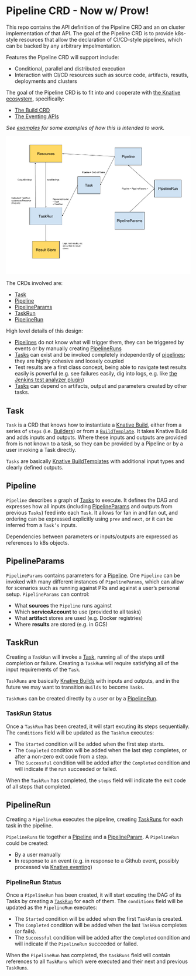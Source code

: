 # Pipeline CRD - Now w/ Prow!

This repo contains the API definition of the Pipeline CRD and an on cluster implementation of that API.
The goal of the Pipeline CRD is to provide k8s-style resources that allow the
declaration of CI/CD-style pipelines, which can be backed by any arbitrary impelmentation.

Features the Pipeline CRD will support include:

* Conditional, parallel and distributed execution
* Interaction with CI/CD resources such as source code, artifacts, resutls, deployments and clusters

The goal of the Pipeline CRD is to fit into and cooperate with
[the Knative ecosystem](https://github.com/knative/docs#welcome-knative), specifically:

* [The Build CRD](https://github.com/knative/docs/blob/master/build/builds.md)
* [The Eventing APIs](https://github.com/knative/eventing/tree/master/docs/spec)

_See [examples](./examples) for some examples of how this is intended to work._

![Overview of the 5 CRDs](./crds.png)

The CRDs involved are:

* [Task](#task)
* [Pipeline](#pipeline)
* [PipelineParams](#pipelineparams)
* [TaskRun](#taskrun)
* [PipelineRun](#pipelinerun)

High level details of this design:

* [Pipelines](#pipelines) do not know what will trigger them, they can be
   triggered by events or by manually creating [PipelineRuns](#pipelinerun)
* [Tasks](#tasks) can exist and be invoked completely independently of
  [pipelines](#pipelines); they are highly cohesive and loosely coupled
* Test results are a first class concept, being able to navigate test results
  easily is powerful (e.g. see failures easily, dig into logs, e.g. like
  [the Jenkins test analyzer plugin](https://wiki.jenkins.io/display/JENKINS/Test+Results+Analyzer+Plugin))
* [Tasks](#tasks) can depend on artifacts, output and parameters created by other tasks.

## Task

`Task` is a CRD that knows how to instantiate a [Knative Build](https://github.com/knative/build),
either from a series of `steps` (i.e. [Builders](https://github.com/knative/docs/blob/master/build/builder-contract.md))
or from a [`BuildTemplate`](https://github.com/knative/docs/blob/master/build/build-templates.md).
It takes Knative Build and adds inputs and outputs. Where these inputs and outputs are provided
from is not known to a task, so they can be provided by a Pipeline or by a user invoking a Task directly.

`Tasks` are basically [Knative BuildTemplates](https://github.com/knative/build-templates)
with additional input types and clearly defined outputs.

## Pipeline

`Pipeline` describes a graph of [Tasks](#task) to execute. It defines the DAG
and expresses how all inputs (including [PipelineParams](#pipelineparams) and outputs
from previous `Tasks`) feed into each `Task`. It allows for fan in and fan out, and
ordering can be expressed explicitly using `prev` and `next`, or it can be inferred
from a `Task’s` inputs.

Dependencies between parameters or inputs/outputs are expressed as references to k8s objects.

## PipelineParams

`PipelineParams` contains parameters for a [Pipeline](#pipeline). One `Pipeline`
can be invoked with many different instances of `PipelineParams`, which can allow
for scenarios such as running against PRs and against a user’s personal setup.
`PipelineParams` can control:

* What **sources** the `Pipeline` runs against
* Which **serviceAccount** to use (provided to all tasks)
* What **artifact** stores are used (e.g. Docker registries)
* Where **results** are stored (e.g. in GCS)

## TaskRun

Creating a `TaskRun` will invoke a [Task](#task), running all of the steps until completion
or failure. Creating a `TaskRun` will require satisfying all of the input requirements of the
`Task`.

`TaskRuns` are basically [Knative Builds](https://github.com/knative/build) with inputs and
outputs, and in the future we may want to transition `Builds` to become `Tasks`.

`TaskRuns` can be created directly by a user or by a [PipelineRun](#pipelinerun).

### TaskRun Status

Once a `TaskRun` has been created, it will start excuting its steps
sequentially. The `conditions` field will be updated as the `TaskRun`
executes:

* The `Started` condition will be added when the first step starts.
* The `Completed` condition will be added when the last step completes,
  or after a non-zero exit code from a step.
* The `Successful` condition will be added after the `Completed`
  condition and will indicate if the run succeeded or failed.

When the `TaskRun` has completed, the `steps` field will indicate
the exit code of all steps that completed.

## PipelineRun

Creating a `PipelineRun` executes the pipeline, creating [TaskRuns](#taskrun) for each task
in the pipeline.

`PipelineRuns` tie together a [Pipeline](#pipeline) and a [PipelineParam](#pipelineparam).
A `PipelineRun` could be created:

* By a user manually
* In response to an event (e.g. in response to a Github event, possibly processed via
  [Knative eventing](https://github.com/knative/eventing))

### PipelineRun Status

Once a `PipelineRun` has been created, it will start excuting the DAG
of its Tasks by creating a [`TaskRun`](#taskrun) for each of them. The
`conditions` field will be updated as the `PipelineRun`
executes:

* The `Started` condition will be added when the first `TaskRun` is created.
* The `Completed` condition will be added when the last `TaskRun`
completes (or fails).
* The `Successful` condition will be added after the `Completed`
  condition and will indicate if the `PipelineRun` succeeded or failed.

When the `PipelineRun` has completed, the `taskRuns` field will contain
references to all `TaskRuns` which were executed and their next and
previous `TaskRuns`.
